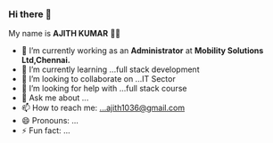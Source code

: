 ### Hi there 👋


My name is **AJITH KUMAR** 👨‍🎓

- 🔭 I’m currently working as an **Administrator** at **Mobility Solutions Ltd,Chennai.**
- 🌱 I’m currently learning ...full stack development
- 👯 I’m looking to collaborate on ...IT Sector
- 🤔 I’m looking for help with ...full stack course 
- 💬 Ask me about ...
- 📫 How to reach me: ...ajith1036@gmail.com
- 😄 Pronouns: ...
- ⚡ Fun fact: ...
